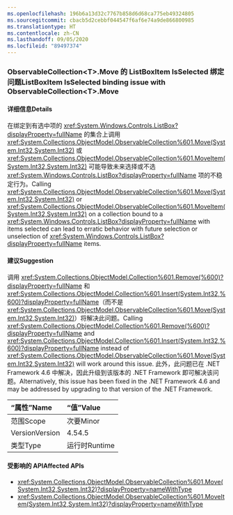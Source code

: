```yaml
---
ms.openlocfilehash: 196b6a13d32c7767b858d6d68ca775eb49324805
ms.sourcegitcommit: cbacb5d2cebbf044547f6af6e74a9de866800985
ms.translationtype: HT
ms.contentlocale: zh-CN
ms.lasthandoff: 09/05/2020
ms.locfileid: "89497374"
---
```

### <a name="listboxitem-isselected-binding-issue-with-observablecollectionlttgtmove"></a><span data-ttu-id="55836-101">ObservableCollection&lt;T&gt;.Move 的 ListBoxItem IsSelected 绑定问题</span><span class="sxs-lookup"><span data-stu-id="55836-101">ListBoxItem IsSelected binding issue with ObservableCollection&lt;T&gt;.Move</span></span>

#### <a name="details"></a><span data-ttu-id="55836-102">详细信息</span><span class="sxs-lookup"><span data-stu-id="55836-102">Details</span></span>

<span data-ttu-id="55836-103">在绑定到有选中项的 <xref:System.Windows.Controls.ListBox?displayProperty=fullName> 的集合上调用 <xref:System.Collections.ObjectModel.ObservableCollection%601.Move(System.Int32,System.Int32)> 或 <xref:System.Collections.ObjectModel.ObservableCollection%601.MoveItem(System.Int32,System.Int32)> 可能导致未来选择或不选 <xref:System.Windows.Controls.ListBox?displayProperty=fullName> 项的不稳定行为。</span><span class="sxs-lookup"><span data-stu-id="55836-103">Calling <xref:System.Collections.ObjectModel.ObservableCollection%601.Move(System.Int32,System.Int32)> or <xref:System.Collections.ObjectModel.ObservableCollection%601.MoveItem(System.Int32,System.Int32)> on a collection bound to a <xref:System.Windows.Controls.ListBox?displayProperty=fullName> with items selected can lead to erratic behavior with future selection or unselection of <xref:System.Windows.Controls.ListBox?displayProperty=fullName> items.</span></span>

#### <a name="suggestion"></a><span data-ttu-id="55836-104">建议</span><span class="sxs-lookup"><span data-stu-id="55836-104">Suggestion</span></span>

<span data-ttu-id="55836-105">调用 <xref:System.Collections.ObjectModel.Collection%601.Remove(%600)?displayProperty=fullName> 和 <xref:System.Collections.ObjectModel.Collection%601.Insert(System.Int32,%600)?displayProperty=fullName>（而不是 <xref:System.Collections.ObjectModel.ObservableCollection%601.Move(System.Int32,System.Int32)>）将解决此问题。</span><span class="sxs-lookup"><span data-stu-id="55836-105">Calling <xref:System.Collections.ObjectModel.Collection%601.Remove(%600)?displayProperty=fullName> and <xref:System.Collections.ObjectModel.Collection%601.Insert(System.Int32,%600)?displayProperty=fullName> instead of <xref:System.Collections.ObjectModel.ObservableCollection%601.Move(System.Int32,System.Int32)> will work around this issue.</span></span> <span data-ttu-id="55836-106">此外，此问题已在 .NET Framework 4.6 中解决，因此升级到该版本的 .NET Framework 即可解决该问题。</span><span class="sxs-lookup"><span data-stu-id="55836-106">Alternatively, this issue has been fixed in the .NET Framework 4.6 and may be addressed by upgrading to that version of the .NET Framework.</span></span>

| <span data-ttu-id="55836-107">“属性”</span><span class="sxs-lookup"><span data-stu-id="55836-107">Name</span></span>    | <span data-ttu-id="55836-108">“值”</span><span class="sxs-lookup"><span data-stu-id="55836-108">Value</span></span>       |
|:--------|:------------|
| <span data-ttu-id="55836-109">范围</span><span class="sxs-lookup"><span data-stu-id="55836-109">Scope</span></span>   |<span data-ttu-id="55836-110">次要</span><span class="sxs-lookup"><span data-stu-id="55836-110">Minor</span></span>|
|<span data-ttu-id="55836-111">Version</span><span class="sxs-lookup"><span data-stu-id="55836-111">Version</span></span>|<span data-ttu-id="55836-112">4.5</span><span class="sxs-lookup"><span data-stu-id="55836-112">4.5</span></span>|
|<span data-ttu-id="55836-113">类型</span><span class="sxs-lookup"><span data-stu-id="55836-113">Type</span></span>|<span data-ttu-id="55836-114">运行时</span><span class="sxs-lookup"><span data-stu-id="55836-114">Runtime</span></span>|

#### <a name="affected-apis"></a><span data-ttu-id="55836-115">受影响的 API</span><span class="sxs-lookup"><span data-stu-id="55836-115">Affected APIs</span></span>

- <xref:System.Collections.ObjectModel.ObservableCollection%601.Move(System.Int32,System.Int32)?displayProperty=nameWithType>
- <xref:System.Collections.ObjectModel.ObservableCollection%601.MoveItem(System.Int32,System.Int32)?displayProperty=nameWithType>

<!--

#### Affected APIs

- ``M:System.Collections.ObjectModel.ObservableCollection`1.Move(System.Int32,System.Int32)``
- ``M:System.Collections.ObjectModel.ObservableCollection`1.MoveItem(System.Int32,System.Int32)``

-->
